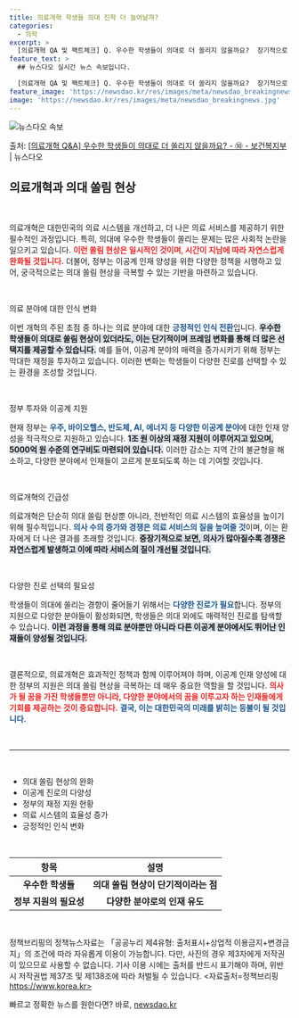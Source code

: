 ```yaml
---
title: 의료개혁 학생들 의대 진학 더 늘어날까?
categories:
  - 의학
excerpt: >
  [의료개혁 QA 및 팩트체크] Q. 우수한 학생들이 의대로 더 쏠리지 않을까요?  장기적으로 쏠림현상은 완화…
feature_text: >
  ## 뉴스다오 실시간 뉴스 속보입니다.

  [의료개혁 QA 및 팩트체크] Q. 우수한 학생들이 의대로 더 쏠리지 않을까요?  장기적으로 쏠림현상은 완화…
feature_image: 'https://newsdao.kr/res/images/meta/newsdao_breakingnews.jpg'
image: 'https://newsdao.kr/res/images/meta/newsdao_breakingnews.jpg'
---
```


![뉴스다오 속보](https://newsdao.kr/res/images/meta/newsdao_breakingnews.jpg)

<p>출처: <a href="https://newsdao.kr/3440" rel="dofollow">[의료개혁 Q&A] 우수한 학생들이 의대로 더 쏠리지 않을까요? - ⑩ - 보건복지부</a> | 뉴스다오</p>

<h2 data-ke-size="size26">의료개혁과 의대 쏠림 현상</h2>

<p data-ke-size="size16">&nbsp;</p>
의료개혁은 대한민국의 의료 시스템을 개선하고, 더 나은 의료 서비스를 제공하기 위한 필수적인 과정입니다. 특히, 의대에 우수한 학생들이 쏠리는 문제는 많은 사회적 논란을 일으키고 있습니다. <b><span style="color: #ee2323;">이런 쏠림 현상은 일시적인 것이며, 시간이 지남에 따라 자연스럽게 완화될 것입니다.</span></b>  더불어, 정부는 이공계 인재 양성을 위한 다양한 정책을 시행하고 있어, 궁극적으로는 의대 쏠림 현상을 극복할 수 있는 기반을 마련하고 있습니다.

<p data-ke-size="size16">&nbsp;</p>

의료 분야에 대한 인식 변화

이번 개혁의 주된 초점 중 하나는 의료 분야에 대한 <b><span style="color: #1a5490;">긍정적인 인식 전환</span></b>입니다. <b><span style="background-color: #21538527;">우수한 학생들이 의대로 쏠림 현상이 있더라도, 이는 단기적이며 프레임 변화를 통해 더 많은 선택지를 제공할 수 있습니다.</span></b> 예를 들어, 이공계 분야의 매력을 증가시키기 위해 정부는 막대한 재정을 투자하고 있습니다. 이러한 변화는 학생들이 다양한 진로를 선택할 수 있는 환경을 조성할 것입니다.

<p data-ke-size="size16">&nbsp;</p>

정부 투자와 이공계 지원

현재 정부는 <b><span style="color: #1a5490;">우주, 바이오헬스, 반도체, AI, 에너지 등 다양한 이공계 분야</span></b>에 대한 인재 양성을 적극적으로 지원하고 있습니다. <b><span style="background-color: #21538527;">1조 원 이상의 재정 지원이 이루어지고 있으며, 5000억 원 수준의 연구비도 마련되어 있습니다.</span></b> 이러한 감소는 지역 간의 불균형을 해소하고, 다양한 분야에서 인재들이 고르게 분포되도록 하는 데 기여할 것입니다.

<p data-ke-size="size16">&nbsp;</p>

의료개혁의 긴급성

의료개혁은 단순히 의대 쏠림 현상뿐 아니라, 전반적인 의료 시스템의 효율성을 높이기 위해 필수적입니다. <b><span style="color: #1a5490;">의사 수의 증가와 경쟁은 의료 서비스의 질을 높여줄 것</span></b>이며, 이는 환자에게 더 나은 결과를 초래할 것입니다. <b><span style="background-color: #21538527;">중장기적으로 보면, 의사가 많아질수록 경쟁은 자연스럽게 발생하고 이에 따라 서비스의 질이 개선될 것입니다.</span></b>

<p data-ke-size="size16">&nbsp;</p>

다양한 진로 선택의 필요성

학생들이 의대에 쏠리는 경향이 줄어들기 위해서는 <b><span style="color: #1a5490;">다양한 진로가 필요</span></b>합니다. 정부의 지원으로 다양한 분야들이 활성화되면, 학생들은 의대 외에도 매력적인 진로를 탐색할 수 있습니다. <b><span style="background-color: #21538527;">이런 과정을 통해 의료 분야뿐만 아니라 다른 이공계 분야에서도 뛰어난 인재들이 양성될 것입니다.</span></b>

<p data-ke-size="size16">&nbsp;</p>

결론적으로, 의료개혁은 효과적인 정책과 함께 이루어져야 하며, 이공계 인재 양성에 대한 정부의 지원은 의대 쏠림 현상을 극복하는 데 매우 중요한 역할을 할 것입니다. <b><span style="color: #ee2323;">의사가 될 꿈을 가진 학생들뿐만 아니라, 다양한 분야에서의 꿈을 이루고자 하는 인재들에게 기회를 제공하는 것이 중요합니다.</span></b> <b><span style="color: #1a5490;">결국, 이는 대한민국의 미래를 밝히는 등불이 될 것입니다.</span></b>

<p data-ke-size="size16">&nbsp;</p>

<hr style="border-top: 1px solid #eee;">

<p data-ke-size="size16">&nbsp;</p>

<ul>
    <li>의대 쏠림 현상의 완화</li>
    <li>이공계 진로의 다양성</li>
    <li>정부의 재정 지원 현황</li>
    <li>의료 시스템의 효율성 증가</li>
    <li>긍정적인 인식 변화</li>
</ul>

<p data-ke-size="size16">&nbsp;</p>

<table style="width:100%; border-collapse:collapse;">
    <thead>
        <tr>
            <th style="text-align: center; height: 25px;"><b>항목</b></th>
            <th style="text-align: center; height: 25px;"><b>설명</b></th>
        </tr>
    </thead>
    <tbody>
        <tr>
            <td style="text-align: center; height: 17px;"><b>우수한 학생들</b></td>
            <td style="text-align: center; height: 17px;"><b>의대 쏠림 현상이 단기적이라는 점</b></td>
        </tr>
        <tr>
            <td style="text-align: center; height: 17px;"><b>정부 지원의 필요성</b></td>
            <td style="text-align: center; height: 17px;"><b>다양한 분야로의 인재 유도</b></td>
        </tr>
    </tbody>
</table>

<p data-ke-size="size16">&nbsp;</p>

정책브리핑의 정책뉴스자료는 「공공누리 제4유형: 출처표시+상업적 이용금지+변경금지」의 조건에 따라 자유롭게 이용이 가능합니다. 다만, 사진의 경우 제3자에게 저작권이 있으므로 사용할 수 없습니다. 기사 이용 시에는 출처를 반드시 표기해야 하며, 위반 시 저작권법 제37조 및 제138조에 따라 처벌될 수 있습니다. <자료출처=정책브리핑 https://www.korea.kr> 

빠르고 정확한 뉴스를 원한다면? 바로, <a href="https://newsdao.kr" rel="dofollow">newsdao.kr</a>


